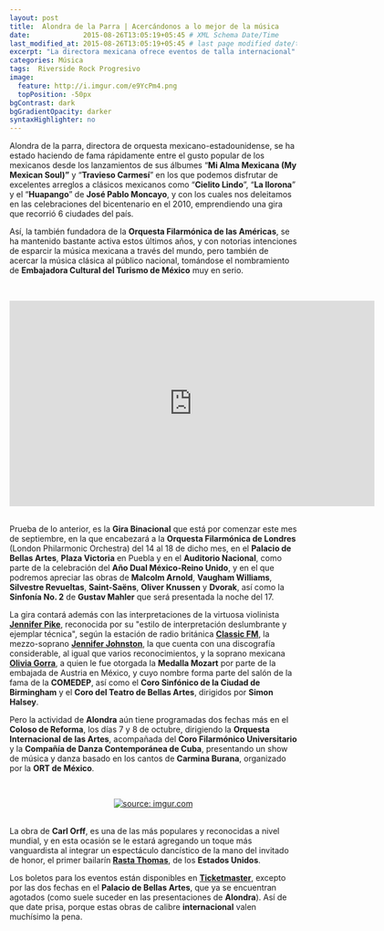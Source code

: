```yaml
---
layout: post
title:  Alondra de la Parra | Acercándonos a lo mejor de la música
date:             2015-08-26T13:05:19+05:45 # XML Schema Date/Time
last_modified_at: 2015-08-26T13:05:19+05:45 # last page modified date/time
excerpt: "La directora mexicana ofrece eventos de talla internacional"
categories: Música
tags:  Riverside Rock Progresivo
image:
  feature: http://i.imgur.com/e9YcPm4.png
  topPosition: -50px
bgContrast: dark
bgGradientOpacity: darker
syntaxHighlighter: no
---
```


Alondra de la parra, directora de orquesta mexicano-estadounidense, se ha estado haciendo de fama rápidamente entre el gusto popular de los mexicanos desde los lanzamientos de sus álbumes “**Mi Alma Mexicana (My Mexican Soul)”** y “**Travieso Carmesí**” en los que podemos disfrutar de excelentes arreglos a clásicos mexicanos como “**Cielito Lindo**”, “**La llorona**” y el “**Huapango**” de **José Pablo Moncayo**, y con los cuales nos deleitamos en las celebraciones del bicentenario en el 2010, emprendiendo una gira que recorrió 6 ciudades del país.

Así, la también fundadora de la **Orquesta Filarmónica de las Américas**, se ha mantenido bastante activa estos últimos años, y con notorias intenciones de esparcir la música mexicana a través del mundo, pero también de acercar la música clásica al público nacional, tomándose el nombramiento de **Embajadora Cultural del Turismo de México** muy en serio.

<br><center>
<iframe width="640" height="360" src="https://www.youtube.com/embed/gRwExCe6iFc" frameborder="0" allowfullscreen></iframe></center><br>


Prueba de lo anterior, es la **Gira Binacional** que está por comenzar este mes de septiembre, en la que encabezará a la **Orquesta Filarmónica de Londres** (London Philarmonic Orchestra) del 14 al 18 de dicho mes, en el **Palacio de Bellas Artes**, **Plaza Victoria** en Puebla y en el **Auditorio Nacional**, como parte de la celebración del **Año Dual México-Reino Unido**, y en el que podremos apreciar las obras de **Malcolm Arnold**, **Vaugham Williams**, **Silvestre Revueltas**, **Saint-Saëns**, **Oliver Knussen** y **Dvorak**, así como la **Sinfonía No. 2** de **Gustav Mahler** que será presentada la noche del 17.

La gira contará además con las interpretaciones de la virtuosa violinista [**Jennifer Pike**](http://www.jenniferpike.com/), reconocida por su "estilo de interpretación deslumbrante y ejemplar técnica", según la estación de radio británica [**Classic FM**](http://www.classicfm.com/), la mezzo-soprano [**Jennifer Johnston**](http://www.jenniferjohnstonmezzo.com/), la que cuenta con una discografía considerable, al igual que varios reconocimientos, y la soprano mexicana [**Olivia Gorra**](http://www.oliviagorra.com/), a quien le fue otorgada la **Medalla Mozart** por parte de la embajada de Austria en México, y cuyo nombre forma parte del salón de la fama de la **COMEDEP**, así como el **Coro Sinfónico de la Ciudad de Birmingham** y el **Coro del Teatro de Bellas Artes**, dirigidos por **Simon Halsey**.

Pero la actividad de **Alondra** aún tiene programadas dos fechas más en el **Coloso de Reforma**, los días 7 y 8 de octubre, dirigiendo la **Orquesta Internacional de las Artes**, acompañada del **Coro Filarmónico Universitario** y la **Compañía de Danza Contemporánea de Cuba**, presentando un show de música y danza basado en los cantos de **Carmina Burana**, organizado por la **ORT de México**.

<br><center>
<a href="http://imgur.com/KOpZj9p"><img src="http://i.imgur.com/KOpZj9p.jpg" title="source: imgur.com" /></a></center><br>

La obra de **Carl Orff**, es una de las más populares y reconocidas a nivel mundial, y en esta ocasión se le estará agregando un toque más vanguardista al integrar un espectáculo dancístico de la mano del invitado de honor, el primer bailarín [**Rasta Thomas**](http://www.rastathomas.com/), de los **Estados Unidos**.

Los boletos para los eventos están disponibles en [**Ticketmaster**](http://www.ticketmaster.com.mx/Alondra-De-La-Parra-boletos/artist/2043035), excepto por las dos fechas en el **Palacio de Bellas Artes**, que ya se encuentran agotados (como suele suceder en las presentaciones de **Alondra**). Así de que date prisa, porque estas obras de calibre **internacional** valen muchísimo la pena.
